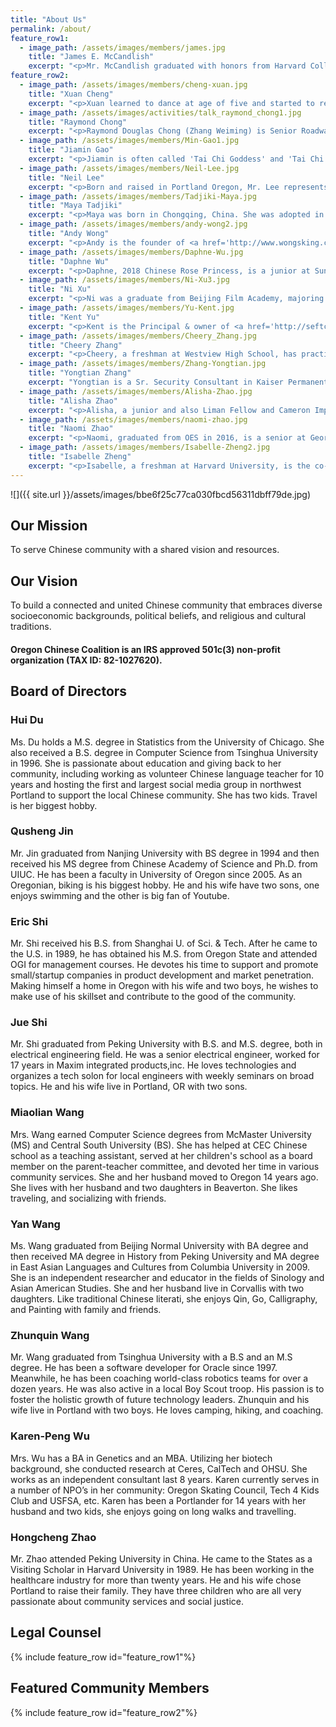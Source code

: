 ```yaml
---
title: "About Us"
permalink: /about/
feature_row1:
  - image_path: /assets/images/members/james.jpg
    title: "James E. McCandlish"
    excerpt: "<p>Mr. McCandlish graduated with honors from Harvard College in 1967. He then worked in the Peace Corps in central Africa. He received his law degree at Northwestern School of Law (Lewis & Clark). He served as staff co-counsel for the Senate Judiciary Committee in Salem. He spent two years with the Metro Public Defender's office in Portland. He started <a href='http://griffinandmccandlish.com/'>his own firm</a> in 1981, and joined forces with Mark Griffin in 1988.</p>"
feature_row2:
  - image_path: /assets/images/members/cheng-xuan.jpg
    title: "Xuan Cheng"
    excerpt: "<p>Xuan learned to dance at age of five and started to receive medals in many major ballet competitions from 2004, including Shanghai and New York International Ballet Competitions. She was the Gold medalist at 2006 National Taoli Cup Dance Competition in China.</p><p>Xuan performed in over 20 countries throughout Europe, Asia and North America. She joined Oregon Ballet Theatre as its  female principal dancer in 2011.</p><p>She co-founded <a href='http://oiballet.org/ac/'>Oregon International Ballet Academy</a>, where she shares her experience and passion to young dancers.</p>"
  - image_path: /assets/images/activities/talk_raymond_chong1.jpg
    title: "Raymond Chong"
    excerpt: "<p>Raymond Douglas Chong (Zhang Weiming) is Senior Roadway Manager with the Oregon Department of Transportation at Portland in Oregon. He is responsible for preliminary engineering of transportation improvement projects in Portland metro region.</p><p>Born and raised in Los Angeles, Raymond is 6th generation Chinese American, with family roots in America extending back to California Gold Rush (1849 to 1855), Transcontinental Railroad (1865 to 1869), Boston Chinatown (1892 to 1926), Cambridge Imperial Restaurant (1923 to 1936), and Kubla Khan Theater Restaurant (1946 to 1950).</p>"
  - image_path: /assets/images/members/Min-Gao1.jpg
    title: "Jiamin Gao"
    excerpt: "<p>Jiamin is often called 'Tai Chi Goddess' and 'Tai Chi Queen' in sports magazines. From 1989 to 1998, she was awarded numerous titles including ‘World Wushu Championship’. She won a total of 32 gold medals during the period. She is the first grand slam in world series and so far no one has ever gone beyond what she had achieved.</p><p>In 2016, during 'the Second World Tai Chi Chuan' in Warsaw, Poland, Jiamin was the United States team coach and deputy leader.</p><p>She is running <a href='http://www.uswushu.com/'>U.S. Wushu Center</a> in NW Portland.</p>"
  - image_path: /assets/images/members/Neil-Lee.jpg
    title: "Neil Lee"
    excerpt: "<p>Born and raised in Portland Oregon, Mr. Lee represents the American born Chinese community. An Architect by profession, he owns and operates <a href='http://www.leekainc.com/'>LEEKA Architecture and Planning</a>. Mr. Lee is also very active in the Chinese Community. He is currently holding the leadership positions in various Chinese organizations including CCBA, Bing Kong Tong Association, and Lee's Association. Mr. Lee is committed to improving and uniting our Chinese community through collaboration and cooperation despite language, political, and geographic barriers.</p>"
  - image_path: /assets/images/members/Tadjiki-Maya.jpg
    title: "Maya Tadjiki"
    excerpt: "<p>Maya was born in Chongqing, China. She was adopted in 2004 and lives with her family in Central Oregon. Maya has been an active board member of <a href='http://echoinchina.org/'>Education for Chinese Orphans</a> for two years, including updating social media sites and sending emails to sponsors. She especially loves getting updated information and new photos of the orphans, and passing that on to sponsors. She hopes to go back to China someday to visit, along with her little sister, also born in China. In the meantime, Maya enjoys playing volleyball, movies with friends, and is an avid baker.</p>"
  - image_path: /assets/images/members/andy-wong2.jpg
    title: "Andy Wong"
    excerpt: "<p>Andy is the founder of <a href='http://www.wongsking.com/'>Wong's King Seafood Restaurant</a> in Portland, Oregon. He has a very long list of titles, including World Master Chef, China’s Golden Chef, Honorable Chairman of International Chef Association in France, The Top Entrepreneurs in China, Visiting Professor in Fujian Chef College, and member of China’s All-Star Chefs.</p><p>The Restaurant received many awards over the years, in particular, named as “Top 100 Chinese Restaurant in the U.S.A” for 4 years in a row. It is one of the most popular places to host community events.</p>"
  - image_path: /assets/images/members/Daphne-Wu.jpg
    title: "Daphne Wu"
    excerpt: "<p>Daphne, 2018 Chinese Rose Princess, is a junior at Sunset High School with a passion for not only books but also humanity, sports, performing arts and traveling. While maintaining a straight A at school, she enjoys volunteering around the community, going to the studio to practice ballet, or heading out to the tennis courts with friends.</p><p>She once practiced Rhythmic Gymnastics and won 1st place individual at a national competition. Currently she is a varsity tennis player for school’s team. She enjoys the process of pursuing whichever route that will make a positive impact to the people around her.</p>"
  - image_path: /assets/images/members/Ni-Xu3.jpg
    title: "Ni Xu"
    excerpt: "<p>Ni was a graduate from Beijing Film Academy, majoring in film script writing.  He had an extensive experience in the film industry, working as a screenwriter, photographer, documentary and film director.</p><p>In 2012, Ni and his family came to the United States, eventually settled in Portland, hoping to do their part to record the revival of the Chinese community in Portland.</p><p>Ni’s wife, Faye, is a marketing guru, who was directly responsible for directing Portland Chinatown Saturday Performance series.</p>"
  - image_path: /assets/images/members/Yu-Kent.jpg
    title: "Kent Yu"
    excerpt: "<p>Kent is the Principal & owner of <a href='http://seftconsulting.com/'>Seft Consulting Group</a>, specialized in earthquake and tsunami risk mitigation for buildings and infrastructure systems. He received MS from Tongji University in 1994 and PhD from UCSD in 1999.  He is an adjunct professor at PSU and OSU. From 2007 to 2015, Kent also served in Oregon Seismic Safety Policy Advisory Commission and was its Chairperson for one term.</p><p>Kent has two kids. When he is not accompanying them, he enjoys socializing with friends. He also has hobbies in golfing and fishing.</p>"
  - image_path: /assets/images/members/Cheery_Zhang.jpg
    title: "Cheery Zhang"
    excerpt: "<p>Cheery, a freshman at Westview High School, has practiced Guzheng since she was six. She came to the States when she was in the third grade. She was a member of the Tian Yun Girls' Group in the Bay Area of ​​San Francisco. The girls regularly held Guzheng performances, participated in Chinese New Year celebrations, visited community senior centers. Three years later, she moved to Portland. In addition to continue her  <a href='https://www.youtube.com/watch?v=ENTeyNkHxH8'>guzheng hobby</a>, She started to show off her talents in <a href='https://www.fws.gov/oregonfwo/documents/JDS/2017/JDSGallery2017.pdf'>painting</a> and <a href='https://www.facebook.com/PaddlePalaceClub/videos/906822842813543'>sports</a> as well.</p>"
  - image_path: /assets/images/members/Zhang-Yongtian.jpg
    title: "Yongtian Zhang"
    excerpt: "Yongtian is a Sr. Security Consultant in Kaiser Permanente. He graduated from USTC (University of Science and Technology of China) and received a Master degree in Information Security. His career covers Internet security, application security and network security. He is an enthusiastic community volunteer actively participating in all kinds of community services."
  - image_path: /assets/images/members/Alisha-Zhao.jpg
    title: "Alisha Zhao"
    excerpt: "<p>Alisha, a junior and also Liman Fellow and Cameron Impact Scholar at Stanford University, was named one of the nation's 10 top teen volunteers in 2016, and one of Women of Worth honorees in 2018. She has created and led a nonprofit, <a href='http://kidsfirstproject.org/'>Kids First Project</a>, devoted to helping homeless youth break the generational cycle of poverty.</p><p>She was appointed by Mayor Hales to be the first high school student in history to serve as City of Portland’s Human Rights Commissioner.</p>"
  - image_path: /assets/images/members/naomi-zhao.jpg
    title: "Naomi Zhao"
    excerpt: "<p>Naomi, graduated from OES in 2016, is a senior at Georgetown University. She is on the leadership team of Hoyas for Choice, an advocacy group for women's reproductive rights. She also tutors for STEM After School, a program to foster interest in STEM fields for low-income neighborhoods in D.C. This summer, Naomi is excited to be interning with Representative Ann Lininger, who represents District 38 in the Oregon House of Representatives. In her free time, she enjoys traveling, scrapbooking, spinning, and spending time with friends.</p>"
  - image_path: /assets/images/members/Isabelle-Zheng2.jpg
    title: "Isabelle Zheng"
    excerpt: "<p>Isabelle, a freshman at Harvard University, is the co-founder and executive director of <a href='http://projectprelude.org'>Project Prelude</a>, a non-profit organization she started with a fellow musician that provides free after-school group violin lessons to dozens of fourth- through sixth-graders in the Portland area. She is also a dedicated flutist in her youth orchestra, an advocate of youth entrepreneurship, and active club leader at her school.</p><p>Isabelle is the distinguished finalist for 2017 Prudential Spirit of Community Awards.</p>"
---
```

![]({{ site.url }}/assets/images/bbe6f25c77ca030fbcd56311dbff79de.jpg)

## Our Mission

To serve Chinese community with a shared vision and resources.

## Our Vision

To build a connected and united Chinese community that embraces diverse socioeconomic backgrounds, political beliefs, and religious and cultural traditions.

#### Oregon Chinese Coalition is an IRS approved 501c(3) non-profit organization (TAX ID: 82-1027620).

## Board of Directors

### Hui Du

Ms. Du holds a M.S. degree in Statistics from the University of Chicago. She also received a B.S. degree in Computer Science from Tsinghua University in 1996. She is passionate about education and giving back to her community, including working as volunteer Chinese language teacher for 10 years and hosting the first and largest social media group in northwest Portland to support the local Chinese community. She has two kids. Travel is her biggest hobby.

### Qusheng Jin

Mr. Jin graduated from Nanjing University with BS degree in 1994 and then received his MS degree from Chinese Academy of Science and Ph.D. from UIUC. He has been a faculty in University of Oregon since 2005. As an Oregonian, biking is his biggest hobby. He and his wife have two sons, one enjoys swimming and the other is big fan of Youtube.

### Eric Shi

Mr. Shi received his B.S. from Shanghai U. of Sci. & Tech. After he came to the U.S. in 1989, he has obtained his M.S. from Oregon State and attended OGI for management courses. He devotes his time to support and promote small/startup companies in product development and market penetration. Making himself a home in Oregon with his wife and two boys, he wishes to make use of his skillset and contribute to the good of the community.

### Jue Shi

Mr. Shi graduated from Peking University with B.S. and M.S. degree, both in electrical engineering field. He was a senior electrical engineer, worked for 17 years in Maxim integrated products,inc. He loves technologies and organizes a tech solon for local engineers with weekly seminars on broad topics. He and his wife live in Portland, OR with two sons.

### Miaolian Wang

Mrs. Wang earned Computer Science degrees from McMaster University (MS) and Central South University (BS).  She has helped at CEC Chinese school as a teaching assistant, served at her children's school as a board member on the parent-teacher committee, and devoted her time in various community services.  She and her husband moved to Oregon 14 years ago.  She lives with her husband and two daughters in Beaverton.  She likes traveling, and socializing with friends.

### Yan Wang

Ms. Wang graduated from Beijing Normal University with BA degree and then received MA degree in History from Peking University and MA degree in East Asian Languages and Cultures from Columbia University in 2009. She is an independent researcher and educator in the fields of Sinology and Asian American Studies. She and her husband live in Corvallis with two daughters. Like traditional Chinese literati, she enjoys Qin, Go, Calligraphy, and Painting with family and friends.

### Zhunquin Wang

Mr. Wang graduated from Tsinghua University with a B.S and an M.S degree.  He has been a software developer for Oracle since 1997.  Meanwhile, he has been coaching world-class robotics teams for over a dozen years. He was also active in a local Boy Scout troop. His passion is to foster the holistic growth of future technology leaders.  Zhunquin and his wife live in Portland with two boys.  He loves camping, hiking, and coaching.

### Karen-Peng Wu

Mrs. Wu has a BA in Genetics and an MBA. Utilizing her biotech background, she conducted research at Ceres, CalTech and OHSU. She works as an independent consultant last 8 years. Karen currently serves in a number of NPO’s in her community: Oregon Skating Council, Tech 4 Kids Club and USFSA, etc. Karen has been a Portlander for 14 years with her husband and two kids, she enjoys going on long walks and travelling.

### Hongcheng Zhao

Mr. Zhao attended Peking University in China. He came to the States as a Visiting Scholar in Harvard University in 1989. He has been working in the healthcare industry for more than twenty years. He and his wife chose Portland to raise their family. They have three children who are all very passionate about community services and social justice.

## Legal Counsel

{% include feature_row id="feature_row1"%}

## Featured Community Members

{% include feature_row id="feature_row2"%}
